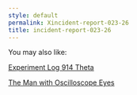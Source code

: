 ```yaml
---
style: default
permalink: Xincident-report-023-26
title: incident-report-023-26
---
```

You may also like:

[Experiment Log 914 Theta](http://scp-wiki.net/experiment-log-914-theta)

[The Man with Oscilloscope Eyes](http://scp-wiki.net/first-interlude)
